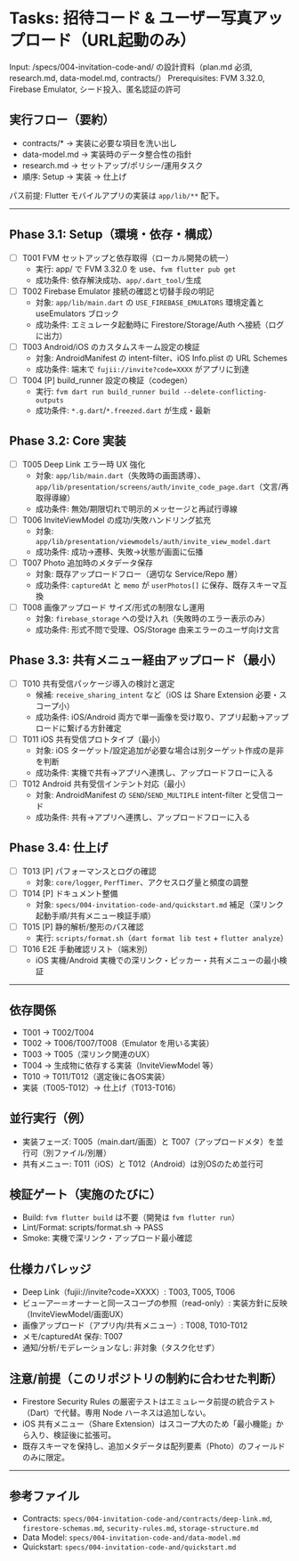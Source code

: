 # Tasks: 招待コード & ユーザー写真アップロード（URL起動のみ）

Input: /specs/004-invitation-code-and/ の設計資料（plan.md 必須, research.md, data-model.md, contracts/）
Prerequisites: FVM 3.32.0, Firebase Emulator, シード投入、匿名認証の許可

## 実行フロー（要約）
- contracts/* → 実装に必要な項目を洗い出し
- data-model.md → 実装時のデータ整合性の指針
- research.md → セットアップ/ポリシー/運用タスク
- 順序: Setup → 実装 → 仕上げ

パス前提: Flutter モバイルアプリの実装は `app/lib/**` 配下。

---

## Phase 3.1: Setup（環境・依存・構成）
- [ ] T001 FVM セットアップと依存取得（ローカル開発の統一）
  - 実行: app/ で FVM 3.32.0 を use、`fvm flutter pub get`
  - 成功条件: 依存解決成功、`app/.dart_tool/`生成
- [ ] T002 Firebase Emulator 接続の確認と切替手段の明記
  - 対象: `app/lib/main.dart` の `USE_FIREBASE_EMULATORS` 環境定義と useEmulators ブロック
  - 成功条件: エミュレータ起動時に Firestore/Storage/Auth へ接続（ログに出力）
- [ ] T003 Android/iOS のカスタムスキーム設定の検証
  - 対象: AndroidManifest の intent-filter、iOS Info.plist の URL Schemes
  - 成功条件: 端末で `fujii://invite?code=XXXX` がアプリに到達
- [ ] T004 [P] build_runner 設定の検証（codegen）
  - 実行: `fvm dart run build_runner build --delete-conflicting-outputs`
  - 成功条件: `*.g.dart`/`*.freezed.dart` が生成・最新

## Phase 3.2: Core 実装
- [ ] T005 Deep Link エラー時 UX 強化
  - 対象: `app/lib/main.dart`（失敗時の画面誘導）、`app/lib/presentation/screens/auth/invite_code_page.dart`（文言/再取得導線）
  - 成功条件: 無効/期限切れで明示的メッセージと再試行導線
- [ ] T006 InviteViewModel の成功/失敗ハンドリング拡充
  - 対象: `app/lib/presentation/viewmodels/auth/invite_view_model.dart`
  - 成功条件: 成功→遷移、失敗→状態が画面に伝播
- [ ] T007 Photo 追加時のメタデータ保存
  - 対象: 既存アップロードフロー（適切な Service/Repo 層）
  - 成功条件: `capturedAt` と `memo` が `userPhotos[]` に保存、既存スキーマ互換
- [ ] T008 画像アップロード サイズ/形式の制限なし運用
  - 対象: `firebase_storage` への受け入れ（失敗時のエラー表示のみ）
  - 成功条件: 形式不問で受理、OS/Storage 由来エラーのユーザ向け文言

 

## Phase 3.3: 共有メニュー経由アップロード（最小）
- [ ] T010 共有受信パッケージ導入の検討と選定
  - 候補: `receive_sharing_intent` など（iOS は Share Extension 必要・スコープ小）
  - 成功条件: iOS/Android 両方で単一画像を受け取り、アプリ起動→アップロードに繋げる方針確定
- [ ] T011 iOS 共有受信プロトタイプ（最小）
  - 対象: iOS ターゲット/設定追加が必要な場合は別ターゲット作成の是非を判断
  - 成功条件: 実機で共有→アプリへ連携し、アップロードフローに入る
- [ ] T012 Android 共有受信インテント対応（最小）
  - 対象: AndroidManifest の `SEND`/`SEND_MULTIPLE` intent-filter と受信コード
  - 成功条件: 共有→アプリへ連携し、アップロードフローに入る

## Phase 3.4: 仕上げ
- [ ] T013 [P] パフォーマンスとログの確認
  - 対象: `core/logger`, `PerfTimer`、アクセスログ量と頻度の調整
- [ ] T014 [P] ドキュメント整備
  - 対象: `specs/004-invitation-code-and/quickstart.md` 補足（深リンク起動手順/共有メニュー検証手順）
- [ ] T015 [P] 静的解析/整形のパス確認
  - 実行: `scripts/format.sh`（`dart format lib test` + `flutter analyze`）
- [ ] T016 E2E 手動確認リスト（端末別）
  - iOS 実機/Android 実機での深リンク・ピッカー・共有メニューの最小検証

---

## 依存関係
- T001 → T002/T004
- T002 → T006/T007/T008（Emulator を用いる実装）
- T003 → T005（深リンク関連のUX）
- T004 → 生成物に依存する実装（InviteViewModel 等）
- T010 → T011/T012（選定後に各OS実装）
- 実装（T005-T012）→ 仕上げ（T013-T016）

## 並行実行（例）
- 実装フェーズ: T005（main.dart/画面）と T007（アップロードメタ）を並行可（別ファイル/別層）
- 共有メニュー: T011（iOS）と T012（Android）は別OSのため並行可

## 検証ゲート（実施のたびに）
- Build: `fvm flutter build` は不要（開発は `fvm flutter run`）
- Lint/Format: scripts/format.sh → PASS
- Smoke: 実機で深リンク・アップロード最小確認

## 仕様カバレッジ
- Deep Link（fujii://invite?code=XXXX）: T003, T005, T006
- ビューアー＝オーナーと同一スコープの参照（read-only）: 実装方針に反映（InviteViewModel/画面UX）
- 画像アップロード（アプリ内/共有メニュー）: T008, T010-T012
- メモ/capturedAt 保存: T007
- 通知/分析/モデレーションなし: 非対象（タスク化せず）
  

## 注意/前提（このリポジトリの制約に合わせた判断）
- Firestore Security Rules の厳密テストはエミュレータ前提の統合テスト（Dart）で代替。専用 Node ハーネスは追加しない。
- iOS 共有メニュー（Share Extension）はスコープ大のため「最小機能」から入り、検証後に拡張可。
- 既存スキーマを保持し、追加メタデータは配列要素（Photo）のフィールドのみに限定。

---

## 参考ファイル
- Contracts: `specs/004-invitation-code-and/contracts/deep-link.md`, `firestore-schemas.md`, `security-rules.md`, `storage-structure.md`
- Data Model: `specs/004-invitation-code-and/data-model.md`
- Quickstart: `specs/004-invitation-code-and/quickstart.md`
